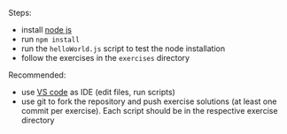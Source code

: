 Steps:

- install [node js](https://nodejs.org/en)
- run `npm install`
- run the `helloWorld.js` script to test the node installation
- follow the exercises in the `exercises` directory

Recommended:

- use [VS code](https://code.visualstudio.com/) as IDE (edit files, run scripts)
- use git to fork the repository and push exercise solutions (at least one commit per exercise). Each script should be in the respective exercise directory
